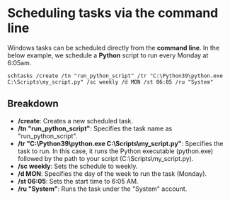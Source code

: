 # Scheduling tasks via the command line

Windows tasks can be scheduled directly from the **command line**. In the below example, we schedule a **Python** script to run every Monday at 6:05am.

`schtasks /create /tn "run_python_script" /tr "C:\Python39\python.exe C:\Scripts\my_script.py" /sc weekly /d MON /st 06:05 /ru "System"`

## Breakdown

- **/create**: Creates a new scheduled task.
- **/tn "run_python_script"**: Specifies the task name as "run_python_script".
- **/tr "C:\Python39\python.exe C:\Scripts\my_script.py"**: Specifies the task to run. In this case, it runs the Python executable (python.exe) followed by the path to your script (C:\Scripts\my_script.py).
- **/sc weekly**: Sets the schedule to weekly.
- **/d MON**: Specifies the day of the week to run the task (Monday).
- **/st 06:05**: Sets the start time to 6:05 AM.
- **/ru "System"**: Runs the task under the "System" account.